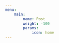 ```yaml
---
menu:
    main:
        name: Post
        weight: -100
        params:
            icon: home
---
```

